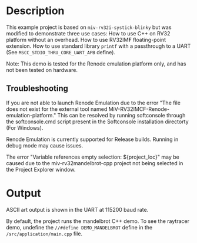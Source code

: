 # Description
This example project is based on `miv-rv32i-systick-blinky` but was modified to demonstrate three use cases:
How to use C++ on RV32 platform without an overhead.
How to use RV32IM**F** floating-point extension.
How to use standard library `printf` with a passthrough to a UART (See `MSCC_STDIO_THRU_CORE_UART_APB` define).

Note: This demo is tested for the Renode emulation platform only, and has not been tested on hardware.

## Troubleshooting
If you are not able to launch Renode Emulation due to the error "The file does not exist for the external tool named MiV-RV32IMCF-Renode-emulation-platform." This can be resolved by running softconsole through the softconsole.cmd script present in the Softconsole installation directorty (For Windows).

Renode Emulation is currently supported for Release builds. Running in debug mode may cause issues.

The error "Variable references empty selection: ${project_loc}" may be caused due to the miv-rv32mandelbrot-cpp project not being selected in the Project Explorer window. 

# Output
ASCII art output is shown in the UART at 115200 baud rate.

By default, the project runs the mandelbrot C++ demo. To see the raytracer demo, undefine the `//#define DEMO_MANDELBROT` define in the `/src/application/main.cpp` file.
